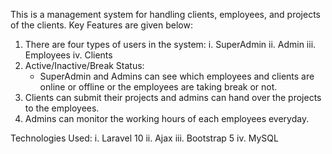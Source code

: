 This is a management system for handling clients, employees, and projects of the clients.
Key Features are given below:
1. There are four types of users in the system:
    i. SuperAdmin
   ii. Admin
   iii. Employees
   iv. Clients
2. Active/Inactive/Break Status:
   - SuperAdmin and Admins can see which employees and clients are online or offline or the employees are taking break or not.
3. Clients can submit their projects and admins can hand over the projects to the employees.
4. Admins can monitor the working hours of each employees everyday.

Technologies Used:
i. Laravel 10
ii. Ajax
iii. Bootstrap 5
iv. MySQL
